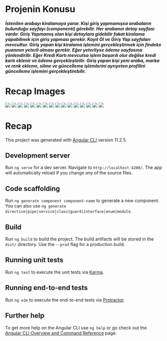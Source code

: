 # Projenin Konusu 

<h5>İstenilen arabayı kiralamaya yarar. 
    Kişi giriş yapmamışsa arabaların bulunduğu sayfayı (componenti) görebilir. Her arabanın detay sayfası vardır. Giriş Yapmamış olan kişi detaylara gidebilir fakat kiralama yapabilmek için giriş yapması gerekir. Kayıt Ol ve Giriş Yap sayfaları mevcuttur. Giriş yapan kişi kiralama işlemini gerçekleştirmek için findeks puanının yeterli olması gerekir. Eğer yeterliyse ödeme sayfasına yönlendirilir. Eğer Kredi Kartı mevcutsa işlem başarılı olur değilse kredi kartı eklenir ve ödeme gerçekleştirilir. Giriş yapan kişi yeni araba, marka ve renk ekleme, silme ve güncelleme işlemlerini ayrıyeten profilini güncelleme işlemini gerçekleştirebilir.</h5>

# Recap Images

<img src="https://github.com/feyzanursaka/ReCapProject-frontend/blob/master/images/1.PNG">
<img src="https://github.com/feyzanursaka/ReCapProject-frontend/blob/master/images/2.png">
<img src="https://github.com/feyzanursaka/ReCapProject-frontend/blob/master/images/3.png">
<img src="https://github.com/feyzanursaka/ReCapProject-frontend/blob/master/images/4.png">
<img src="https://github.com/feyzanursaka/ReCapProject-frontend/blob/master/images/5.png">
<img src="https://github.com/feyzanursaka/ReCapProject-frontend/blob/master/images/6.png">
<img src="https://github.com/feyzanursaka/ReCapProject-frontend/blob/master/images/7.png">
<img src="https://github.com/feyzanursaka/ReCapProject-frontend/blob/master/images/8.png">
<img src="https://github.com/feyzanursaka/ReCapProject-frontend/blob/master/images/9.png">
<img src="https://github.com/feyzanursaka/ReCapProject-frontend/blob/master/images/10.png">
<img src="https://github.com/feyzanursaka/ReCapProject-frontend/blob/master/images/11.PNG">
<img src="https://github.com/feyzanursaka/ReCapProject-frontend/blob/master/images/12.PNG">
<img src="https://github.com/feyzanursaka/ReCapProject-frontend/blob/master/images/13.PNG">
<img src="https://github.com/feyzanursaka/ReCapProject-frontend/blob/master/images/14.PNG">
<img src="https://github.com/feyzanursaka/ReCapProject-frontend/blob/master/images/15.PNG">
<img src="https://github.com/feyzanursaka/ReCapProject-frontend/blob/master/images/16.png">

# Recap

This project was generated with [Angular CLI](https://github.com/angular/angular-cli) version 11.2.5.

## Development server

Run `ng serve` for a dev server. Navigate to `http://localhost:4200/`. The app will automatically reload if you change any of the source files.

## Code scaffolding

Run `ng generate component component-name` to generate a new component. You can also use `ng generate directive|pipe|service|class|guard|interface|enum|module`.

## Build

Run `ng build` to build the project. The build artifacts will be stored in the `dist/` directory. Use the `--prod` flag for a production build.

## Running unit tests

Run `ng test` to execute the unit tests via [Karma](https://karma-runner.github.io).

## Running end-to-end tests

Run `ng e2e` to execute the end-to-end tests via [Protractor](http://www.protractortest.org/).

## Further help

To get more help on the Angular CLI use `ng help` or go check out the [Angular CLI Overview and Command Reference](https://angular.io/cli) page.
